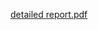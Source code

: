 

[detailed report.pdf](https://github.com/Samahussien7/Auto-Parallel-Parking-Car/files/14084367/detailed.report.pdf)
